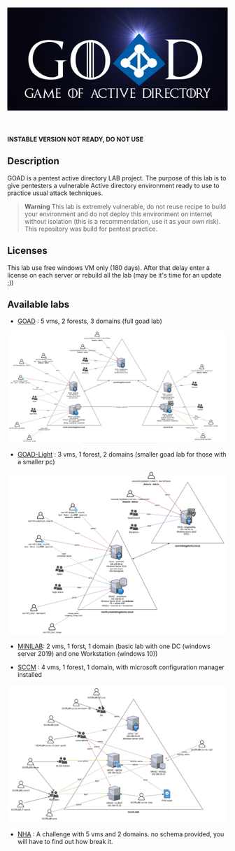 <div align="center">
  <h1><img alt="GOAD (Game Of Active Directory)" src="./docs/img/logo_GOAD.png"></h1>
  <br>
</div>

**INSTABLE VERSION NOT READY, DO NOT USE**

## Description
GOAD is a pentest active directory LAB project.
The purpose of this lab is to give pentesters a vulnerable Active directory environment ready to use to practice usual attack techniques.

> **Warning**
> This lab is extremely vulnerable, do not reuse recipe to build your environment and do not deploy this environment on internet without isolation (this is a recommendation, use it as your own risk).<br>
> This repository was build for pentest practice.

## Licenses
This lab use free windows VM only (180 days). After that delay enter a license on each server or rebuild all the lab (may be it's time for an update ;))

## Available labs

- [GOAD](./ad/GOAD/README.md) : 5 vms, 2 forests, 3 domains (full goad lab)
<div align="center">
<img alt="GOAD" width="800" src="./docs/img/GOAD_schema.png">
</div>

- [GOAD-Light](./ad/GOAD-Light/README.md) : 3 vms, 1 forest, 2 domains (smaller goad lab for those with a smaller pc)
<div align="center">
<img alt="GOAD Light" width="600" src="./docs/img/GOAD-Light_schema.png">
</div>

- [MINILAB](./ad/MINILAB/README.md): 2 vms, 1 forst, 1 domain (basic lab with one DC (windows server 2019) and one Workstation (windows 10))

- [SCCM](./ad/SCCM/README.md) : 4 vms, 1 forest, 1 domain, with microsoft configuration manager installed
<div align="center">
<img alt="SCCM" width="600" src="./docs/img/SCCMLAB_overview.png">
</div>

- [NHA](./ad/NHA/README.md) : A challenge with 5 vms and 2 domains. no schema provided, you will have to find out how break it.
